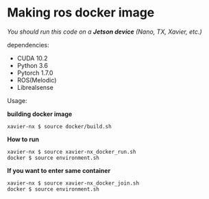 # Making ros docker image
*You should run this code on a **Jetson device** (Nano, TX, Xavier, etc.)*

dependencies: 
- CUDA 10.2
- Python 3.6
- Pytorch 1.7.0
- ROS(Melodic)
- Librealsense

Usage:

**building docker image**

    xavier-nx $ source docker/build.sh

**How to run**

    xavier-nx $ source xavier-nx_docker_run.sh
    docker $ source environment.sh
    
**If you want to enter same container**

    xavier-nx $ source xavier-nx_docker_join.sh
    docker $ source environment.sh

